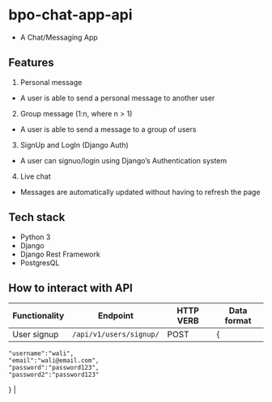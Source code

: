 # bpo-chat-app-api
- A Chat/Messaging App 

## Features
1. Personal message
- A user is able to send a personal message to another user
2. Group message​ (1:n, where n > 1)
- A user is able to send a message to a group of users
3. SignUp and LogIn​ (Django Auth)
- A user can signuo/login using Django’s Authentication system
4. Live chat
- Messages are automatically updated without having to refresh the page

## Tech stack
- Python 3
- Django
- Django Rest Framework
- PostgresQL

## How to interact with API

| Functionality | Endpoint | HTTP VERB | Data format |
| --- | --- |--- | --- |
| User signup | `/api/v1/users/signup/` | POST | {
	"username":"wali",
	"email":"wali@email.com",
	"password":"password123",
	"password2":"password123"
} | 